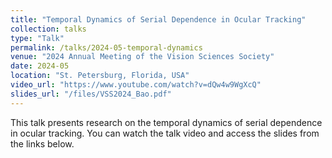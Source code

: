 ```yaml
---
title: "Temporal Dynamics of Serial Dependence in Ocular Tracking"
collection: talks
type: "Talk"
permalink: /talks/2024-05-temporal-dynamics
venue: "2024 Annual Meeting of the Vision Sciences Society"
date: 2024-05
location: "St. Petersburg, Florida, USA"
video_url: "https://www.youtube.com/watch?v=dQw4w9WgXcQ"
slides_url: "/files/VSS2024_Bao.pdf"
---
```


This talk presents research on the temporal dynamics of serial dependence in ocular tracking. You can watch the talk video and access the slides from the links below.

